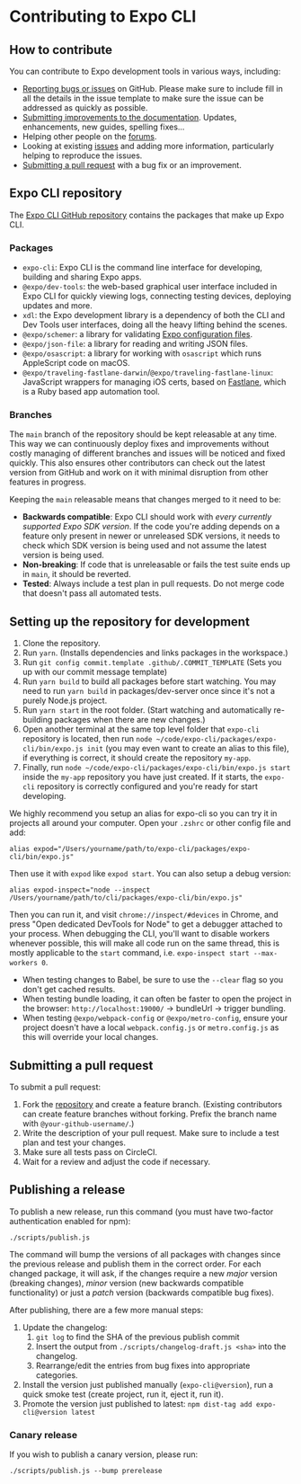 # Contributing to Expo CLI

## How to contribute

You can contribute to Expo development tools in various ways, including:

- [Reporting bugs or issues](https://github.com/expo/expo-cli/issues/new) on GitHub. Please make sure to include fill in all the details in the issue template to make sure the issue can be addressed as quickly as possible.
- [Submitting improvements to the documentation](https://github.com/expo/expo-docs). Updates, enhancements, new guides, spelling fixes...
- Helping other people on the [forums](https://forums.expo.dev).
- Looking at existing [issues](https://github.com/expo/expo-cli/issues) and adding more information, particularly helping to reproduce the issues.
- [Submitting a pull request](#submitting-a-pull-request) with a bug fix or an improvement.

## Expo CLI repository

The [Expo CLI GitHub repository](https://github.com/expo/expo-cli) contains the packages that make up Expo CLI.

### Packages

- `expo-cli`: Expo CLI is the command line interface for developing, building and sharing Expo apps.
- `@expo/dev-tools`: the web-based graphical user interface included in Expo CLI for quickly viewing logs, connecting testing devices, deploying updates and more.
- `xdl`: the Expo development library is a dependency of both the CLI and Dev Tools user interfaces, doing all the heavy lifting behind the scenes.
- `@expo/schemer`: a library for validating [Expo configuration files](https://docs.expo.dev/workflow/configuration/).
- `@expo/json-file`: a library for reading and writing JSON files.
- `@expo/osascript`: a library for working with `osascript` which runs AppleScript code on macOS.
- `@expo/traveling-fastlane-darwin`/`@expo/traveling-fastlane-linux`: JavaScript wrappers for managing iOS certs, based on [Fastlane](https://fastlane.tools), which is a Ruby based app automation tool.

### Branches

The `main` branch of the repository should be kept releasable at any time. This way we can continuously deploy fixes and improvements without costly managing of different branches and issues will be noticed and fixed quickly. This also ensures other contributors can check out the latest version from GitHub and work on it with minimal disruption from other features in progress.

Keeping the `main` releasable means that changes merged to it need to be:

- **Backwards compatible**: Expo CLI should work with _every currently supported Expo SDK version_. If the code you're adding depends on a feature only present in newer or unreleased SDK versions, it needs to check which SDK version is being used and not assume the latest version is being used.
- **Non-breaking**: If code that is unreleasable or fails the test suite ends up in `main`, it should be reverted.
- **Tested**: Always include a test plan in pull requests. Do not merge code that doesn't pass all automated tests.

## Setting up the repository for development

1. Clone the repository.
2. Run `yarn`. (Installs dependencies and links packages in the workspace.)
3. Run `git config commit.template .github/.COMMIT_TEMPLATE` (Sets you up with our commit message template)
4. Run `yarn build` to build all packages before start watching. You may need to run `yarn build` in packages/dev-server once since it's not a purely Node.js project.
5. Run `yarn start` in the root folder. (Start watching and automatically re-building packages when there are new changes.)
6. Open another terminal at the same top level folder that `expo-cli` repository is located, then run `node ~/code/expo-cli/packages/expo-cli/bin/expo.js init` (you may even want to create an alias to this file), if everything is correct, it should create the repository `my-app`.
7. Finally, run `node ~/code/expo-cli/packages/expo-cli/bin/expo.js start` inside the `my-app` repository you have just created. If it starts, the `expo-cli` repository is correctly configured and you're ready for start developing.

We highly recommend you setup an alias for expo-cli so you can try it in projects all around your computer. Open your `.zshrc` or other config file and add:

```
alias expod="/Users/yourname/path/to/expo-cli/packages/expo-cli/bin/expo.js"
```

Then use it with `expod` like `expod start`. You can also setup a debug version:

```
alias expod-inspect="node --inspect /Users/yourname/path/to/cli/packages/expo-cli/bin/expo.js"
```

Then you can run it, and visit `chrome://inspect/#devices` in Chrome, and press "Open dedicated DevTools for Node" to get a debugger attached to your process. When debugging the CLI, you'll want to disable workers whenever possible, this will make all code run on the same thread, this is mostly applicable to the `start` command, i.e. `expo-inspect start --max-workers 0`.

- When testing changes to Babel, be sure to use the `--clear` flag so you don't get cached results.
- When testing bundle loading, it can often be faster to open the project in the browser: `http://localhost:19000/` -> bundleUrl -> trigger bundling.
- When testing `@expo/webpack-config` or `@expo/metro-config`, ensure your project doesn't have a local `webpack.config.js` or `metro.config.js` as this will override your local changes.

## Submitting a pull request

To submit a pull request:

1. Fork the [repository](https://github.com/expo/expo-cli) and create a feature branch. (Existing contributors can create feature branches without forking. Prefix the branch name with `@your-github-username/`.)
2. Write the description of your pull request. Make sure to include a test plan and test your changes.
3. Make sure all tests pass on CircleCI.
4. Wait for a review and adjust the code if necessary.

## Publishing a release

To publish a new release, run this command (you must have two-factor authentication enabled for npm):

```
./scripts/publish.js
```

The command will bump the versions of all packages with changes since the previous release and publish them in the correct order. For each changed package, it will ask, if the changes require a new _major_ version (breaking changes), _minor_ version (new backwards compatible functionality) or just a _patch_ version (backwards compatible bug fixes).

After publishing, there are a few more manual steps:

1. Update the changelog:
   1. `git log` to find the SHA of the previous publish commit
   2. Insert the output from `./scripts/changelog-draft.js <sha>` into the changelog.
   3. Rearrange/edit the entries from bug fixes into appropriate categories.
2. Install the version just published manually (`expo-cli@version`), run a quick smoke test (create project, run it, eject it, run it).
3. Promote the version just published to latest: `npm dist-tag add expo-cli@version latest`

### Canary release

If you wish to publish a canary version, please run:

```
./scripts/publish.js --bump prerelease
```
